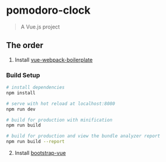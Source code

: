 # pomodoro-clock

> A Vue.js project

## The order
1. Install [vue-webpack-boilerplate](https://github.com/vuejs-templates/webpack)
### Build Setup

``` bash
# install dependencies
npm install

# serve with hot reload at localhost:8080
npm run dev

# build for production with minification
npm run build

# build for production and view the bundle analyzer report
npm run build --report
```
2. Install [bootstrap-vue](https://bootstrap-vue.js.org/docs)
